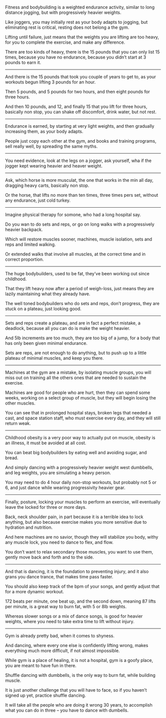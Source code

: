 Fitness and bodybuilding is a weighted endurance activity,
similar to long distance jogging, but with progressively heavier weights.

Like joggers, you may initially rest as your body adapts to jogging,
but eliminating rest is critical, resting does not belong a the gym.

Lifting until failure, just means that the weights you are lifting are too heavy,
for you to complete the exercise, and make any difference.

There are too kinds of heavy, there is the 15 pounds that you can only list 15 times,
because you have no endurance, because you didn’t start at 3 pounds to earn it.

---

And there is the 15 pounds that took you couple of years to get to,
as your workouts begun lifting 3 pounds for an hour.

Then 5 pounds, and 5 pounds for two hours,
and then eight pounds for three hours.

And then 10 pounds, and 12, and finally 15 that you lift for three hours,
basically non stop, you can shake off discomfort, drink water, but not rest.

---

Endurance is earned, by starting at very light weights,
and then gradually increasing them, as your body adapts.

People just copy each other at the gym, and books and training programs,
sell really well, by spreading the same myths.

---

You need evidence, look at the legs on a jogger,
ask yourself, wha if the jogger kept wearing heavier and heaver weight.

---

Ask, which horse is more musculat, the one that works in the min all day,
dragging heavy carts, basically non stop.

Or the horse, that lifts no more than ten times, three times pers set,
without any endurance, just cold turkey.

---

Imagine physical therapy for somone,
who had a long hospital say.

Do you wan to do sets and reps,
or go on long walks with a progressively heavier backpack.

Which will restore muscles sooner, machines, muscle isolation,
sets and reps and limited walking.

Or extended walks that involve all muscles,
at the correct time and in correct proportion.

---

The huge bodybuilders, used to be fat,
they’ve been working out since childhood.

That they lift heavy now after a period of weigh-loss,
just means they are lazily maintaining what they already have.

The well toned bodybuilders who do sets and reps,
don’t progress, they are stuck on a plateau, just looking good.

---

Sets and reps create a plateau, and are in fact a perfect mistake,
a deadlock, because all you can do is make the weight heavier.

And 5lb increments are too much, they are too big of a jump,
for a body that has only been given minimal endurance.

Sets are reps, are not enough to do anything,
but to push up to a little plateau of minimal muscles, and keep you there.

---


Machines at the gym are a mistake, by isolating muscle groups,
you will miss out on training all the others ones that are needed to sustain the exercise.

Machines are good for people who are hurt,  then they can spend some weeks,
working on a select group of muscle, but they will begin losing the other muscles.

You can see that in prolonged hospital stays, broken legs that needed a cast,
and space station staff, who must exercise every day, and they will still return weak.

---

Childhood obesity is a very poor way to actually put on muscle,
obesity is an illness, it must be avoided at all cost.


You can beat big bodybuilders by eating well
and avoiding sugar, and bread.

And simply dancing with a progressively heavier weight west
dumbbells, and leg weights, you are simulating a heavy person.

You may need to do 4 hour daily non-stop workouts, but probably not 5 or 6,
and just dance while wearing progressivity heavier gear.

---

Finally, posture, locking your muscles to perform an exercise,
will eventually leave the locked for three or more days.

Back, neck shoulder pain, in part because it is a terrible idea to lock anything,
but also because exercise makes you more sensitive due to hydration and nutrition.

And here machines are no savior, though they will stabilize you body,
withy any muscle lock, you need to dance to flex, and flow.

You don’t want to relax secondary those muscles,
you want to use them, gently move back and forth and to the side.

---

And that is dancing, it is the foundation to preventing injury,
and it also grans you dance trance, that makes time pass faster.

You should also keep track of the bpm of your songs,
and gently adjust that for a more dynamic workout.

172 beats per minute, one beat up, and the second down,
meaning 87 lifts per minute,  is a great way to burn fat, with 5 or 8lb weights.

Whereas slower songs or a mix of dance songs,
is good for heavier weights, where you need to take extra time to lift without injury.

---

Gym is already pretty bad,
when it comes to shyness.

And dancing, where every one else is confidently lifting wrong,
makes everything much more difficult, if not almost impossible.

While gym is a place of healing, it is not a hospital,
gym is a goofy place, you are meant to have fun in there.

Shuffle dancing with dumbbells, is the only way to burn fat,
while building muscle.

It is just another challenge that you will have to face,
so if you haven’t signed up yet, practice shuffle dancing.

It will take all the people who are doing it wrong 30 years,
to accomplish what you can do in three – you have to dance with dumbells.
